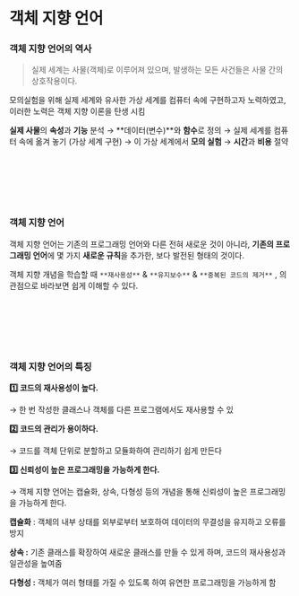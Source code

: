 # 객체 지향 언어

### 객체 지향 언어의 역사

> 실제 세계는 사물(객체)로 이루어져 있으며, 발생하는 모든 사건들은 사물 간의 상호작용이다.
> 

모의실험을 위해 실제 세계와 유사한 가상 세계를 컴퓨터 속에 구현하고자 노력하였고, 이러한 노력은 객체 지향 이론을 탄생 시킴 

**실제 사물**의 **속성**과 **기능** 분석 → **데이터(변수)**와 **함수**로 정의 → 실제 세계를 컴퓨터 속에 옮겨 놓기 (가상 세계 구현) → 이 가상 세계에서 **모의 실험** → **시간**과 **비용** 절약 

<br/><br/><br/><br/><br/>

### 객체 지향 언어

객체 지향 언어는 기존의 프로그래밍 언어와 다른 전혀 새로운 것이 아니라, **기존의 프로그래밍 언어**에 몇 가지 **새로운 규칙**을 추가한, 보다 발전된 형태의 것이다. 

객체 지향 개념을 학습할 때 `**재사용성**` & `**유지보수**` & `**중복된 코드의 제거**` , 의 관점으로 바라보면 쉽게 이해할 수 있다. 

<br/><br/><br/><br/><br/>

### 객체 지향 언어의 특징

**1️⃣ 코드의 재사용성이 높다.**

→ 한 번 작성한 클래스나 객체를 다른 프로그램에서도 재사용할 수 있

**2️⃣ 코드의 관리가 용이하다.**

→ 코드를 객체 단위로 분할하고 모듈화하여 관리하기 쉽게 만든다

**3️⃣ 신뢰성이 높은 프로그래밍을 가능하게 한다.**

→ 객체 지향 언어는 캡슐화, 상속, 다형성 등의 개념을 통해 신뢰성이 높은 프로그래밍을 가능하게 한다.

**캡슐화** : 객체의 내부 상태를 외부로부터 보호하여 데이터의 무결성을 유지하고 오류를 방지 

**상속 :** 기존 클래스를 확장하여 새로운 클래스를 만들 수 있게 하며, 코드의 재사용성과 일관성을 높여줌 

**다형성 :** 객체가 여러 형태를 가질 수 있도록 하여 유연한 프로그래밍을 가능하게 함

<br/>